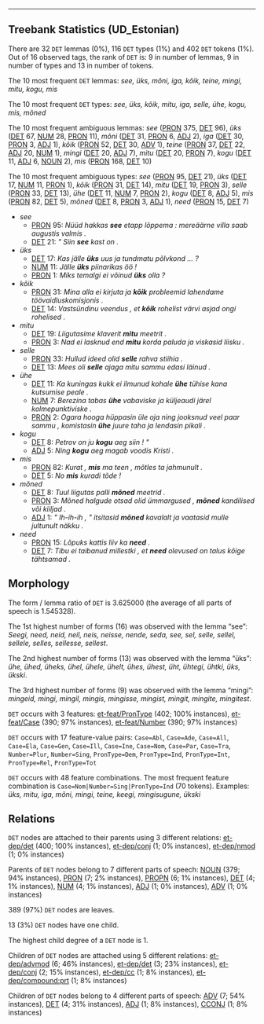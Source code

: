 

--------------------------------------------------------------------------------

## Treebank Statistics (UD_Estonian)

There are 32 `DET` lemmas (0%), 116 `DET` types (1%) and 402 `DET` tokens (1%).
Out of 16 observed tags, the rank of `DET` is: 9 in number of lemmas, 9 in number of types and 13 in number of tokens.

The 10 most frequent `DET` lemmas: <em>see, üks, mõni, iga, kõik, teine, mingi, mitu, kogu, mis</em>

The 10 most frequent `DET` types:  <em>see, üks, kõik, mitu, iga, selle, ühe, kogu, mis, mõned</em>

The 10 most frequent ambiguous lemmas: <em>see</em> ([PRON]() 375, [DET]() 96), <em>üks</em> ([DET]() 67, [NUM]() 28, [PRON]() 11), <em>mõni</em> ([DET]() 31, [PRON]() 6, [ADJ]() 2), <em>iga</em> ([DET]() 30, [PRON]() 3, [ADJ]() 1), <em>kõik</em> ([PRON]() 52, [DET]() 30, [ADV]() 1), <em>teine</em> ([PRON]() 37, [DET]() 22, [ADJ]() 20, [NUM]() 1), <em>mingi</em> ([DET]() 20, [ADJ]() 7), <em>mitu</em> ([DET]() 20, [PRON]() 7), <em>kogu</em> ([DET]() 11, [ADJ]() 6, [NOUN]() 2), <em>mis</em> ([PRON]() 168, [DET]() 10)

The 10 most frequent ambiguous types:  <em>see</em> ([PRON]() 95, [DET]() 21), <em>üks</em> ([DET]() 17, [NUM]() 11, [PRON]() 1), <em>kõik</em> ([PRON]() 31, [DET]() 14), <em>mitu</em> ([DET]() 19, [PRON]() 3), <em>selle</em> ([PRON]() 33, [DET]() 13), <em>ühe</em> ([DET]() 11, [NUM]() 7, [PRON]() 2), <em>kogu</em> ([DET]() 8, [ADJ]() 5), <em>mis</em> ([PRON]() 82, [DET]() 5), <em>mõned</em> ([DET]() 8, [PRON]() 3, [ADJ]() 1), <em>need</em> ([PRON]() 15, [DET]() 7)


* <em>see</em>
  * [PRON]() 95: <em>Nüüd hakkas <b>see</b> etapp lõppema : mereäärne villa saab augustis valmis .</em>
  * [DET]() 21: <em>" Siin <b>see</b> kast on .</em>
* <em>üks</em>
  * [DET]() 17: <em>Kas jälle <b>üks</b> uus ja tundmatu põlvkond ... ?</em>
  * [NUM]() 11: <em>Jälle <b>üks</b> piinarikas öö !</em>
  * [PRON]() 1: <em>Miks temalgi ei võinud <b>üks</b> olla ?</em>
* <em>kõik</em>
  * [PRON]() 31: <em>Mina alla ei kirjuta ja <b>kõik</b> probleemid lahendame töövaidluskomisjonis .</em>
  * [DET]() 14: <em>Vastsündinu veendus , et <b>kõik</b> rohelist värvi asjad ongi rohelised .</em>
* <em>mitu</em>
  * [DET]() 19: <em>Liigutasime klaverit <b>mitu</b> meetrit .</em>
  * [PRON]() 3: <em>Nad ei lasknud end <b>mitu</b> korda paluda ja viskasid liisku .</em>
* <em>selle</em>
  * [PRON]() 33: <em>Hullud ideed olid <b>selle</b> rahva stiihia .</em>
  * [DET]() 13: <em>Mees oli <b>selle</b> ajaga mitu sammu edasi läinud .</em>
* <em>ühe</em>
  * [DET]() 11: <em>Ka kuningas kukk ei ilmunud kohale <b>ühe</b> tühise kana kutsumise peale .</em>
  * [NUM]() 7: <em>Berezina tabas <b>ühe</b> vabaviske ja küljeaudi järel kolmepunktiviske .</em>
  * [PRON]() 2: <em>Ogara hooga hüppasin üle oja ning jooksnud veel paar sammu , komistasin <b>ühe</b> juure taha ja lendasin pikali .</em>
* <em>kogu</em>
  * [DET]() 8: <em>Petrov on ju <b>kogu</b> aeg siin ! "</em>
  * [ADJ]() 5: <em>Ning <b>kogu</b> aeg magab voodis Kristi .</em>
* <em>mis</em>
  * [PRON]() 82: <em>Kurat , <b>mis</b> ma teen , mõtles ta jahmunult .</em>
  * [DET]() 5: <em>No <b>mis</b> kuradi tõde !</em>
* <em>mõned</em>
  * [DET]() 8: <em>Tuul liigutas palli <b>mõned</b> meetrid .</em>
  * [PRON]() 3: <em>Mõned halgude otsad olid ümmargused , <b>mõned</b> kandilised või kiiljad .</em>
  * [ADJ]() 1: <em>" Ih-ih-ih , " itsitasid <b>mõned</b> kavalalt ja vaatasid mulle jultunult näkku .</em>
* <em>need</em>
  * [PRON]() 15: <em>Lõpuks kattis liiv ka <b>need</b> .</em>
  * [DET]() 7: <em>Tibu ei taibanud millestki , et <b>need</b> olevused on talus kõige tähtsamad .</em>

## Morphology

The form / lemma ratio of `DET` is 3.625000 (the average of all parts of speech is 1.545328).

The 1st highest number of forms (16) was observed with the lemma “see”: <em>Seegi, need, neid, neil, neis, neisse, nende, seda, see, sel, selle, sellel, sellele, selles, sellesse, sellest</em>.

The 2nd highest number of forms (13) was observed with the lemma “üks”: <em>ühe, ühed, üheks, ühel, ühele, ühelt, ühes, ühest, üht, ühtegi, ühtki, üks, ükski</em>.

The 3rd highest number of forms (9) was observed with the lemma “mingi”: <em>mingeid, mingi, mingil, mingis, mingisse, mingist, mingit, mingite, mingitest</em>.

`DET` occurs with 3 features: [et-feat/PronType]() (402; 100% instances), [et-feat/Case]() (390; 97% instances), [et-feat/Number]() (390; 97% instances)

`DET` occurs with 17 feature-value pairs: `Case=Abl`, `Case=Ade`, `Case=All`, `Case=Ela`, `Case=Gen`, `Case=Ill`, `Case=Ine`, `Case=Nom`, `Case=Par`, `Case=Tra`, `Number=Plur`, `Number=Sing`, `PronType=Dem`, `PronType=Ind`, `PronType=Int`, `PronType=Rel`, `PronType=Tot`

`DET` occurs with 48 feature combinations.
The most frequent feature combination is `Case=Nom|Number=Sing|PronType=Ind` (70 tokens).
Examples: <em>üks, mitu, iga, mõni, mingi, teine, keegi, mingisugune, ükski</em>


## Relations

`DET` nodes are attached to their parents using 3 different relations: [et-dep/det]() (400; 100% instances), [et-dep/conj]() (1; 0% instances), [et-dep/nmod]() (1; 0% instances)

Parents of `DET` nodes belong to 7 different parts of speech: [NOUN]() (379; 94% instances), [PRON]() (7; 2% instances), [PROPN]() (6; 1% instances), [DET]() (4; 1% instances), [NUM]() (4; 1% instances), [ADJ]() (1; 0% instances), [ADV]() (1; 0% instances)

389 (97%) `DET` nodes are leaves.

13 (3%) `DET` nodes have one child.

The highest child degree of a `DET` node is 1.

Children of `DET` nodes are attached using 5 different relations: [et-dep/advmod]() (6; 46% instances), [et-dep/det]() (3; 23% instances), [et-dep/conj]() (2; 15% instances), [et-dep/cc]() (1; 8% instances), [et-dep/compound:prt]() (1; 8% instances)

Children of `DET` nodes belong to 4 different parts of speech: [ADV]() (7; 54% instances), [DET]() (4; 31% instances), [ADJ]() (1; 8% instances), [CCONJ]() (1; 8% instances)

